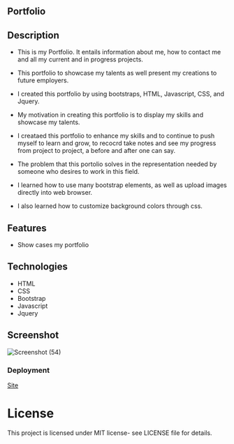 ## Portfolio

## Description

- This is my Portfolio. It entails information about me, how to contact me and all my current and in progress projects.

- This portfolio to showcase my talents as well present my creations to future employers.
- I created this portfolio by using bootstraps, HTML, Javascript, CSS, and Jquery.
- My motivation in creating this portfolio is to display my skills and showcase my talents.
- I creataed this portfolio to enhance my skills and to continue to push myself to learn and grow, to recocrd take notes and see my progress from project to project, a before and after one can say.
- The problem that this portolio solves in the representation needed by someone who desires to work in this field.
- I learned how to use many bootstrap elements, as well as upload images directly into web browser.
- I also learned how to customize background colors through css.

## Features

- Show cases my portfolio

## Technologies

- HTML
- CSS
- Bootstrap
- Javascript
- Jquery

## Screenshot

![Screenshot (54)](https://user-images.githubusercontent.com/71462708/110729091-19cc0c80-81ec-11eb-90e5-67a58c563dd4.png)

### Deployment

[Site](https://antonneturner.github.io/New-Portfolio/)

# License

This project is licensed under MIT license- see LICENSE file for details.

